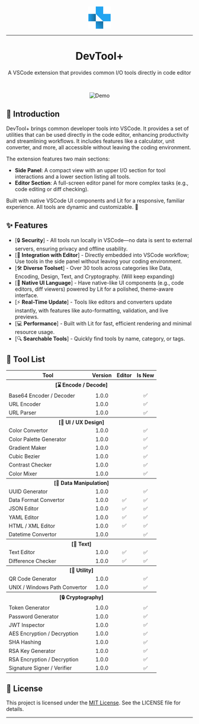 <p align="center">
  <img src="media/devtool-plus-logo.png" alt="Case Converter Logo" width="60" />
</p>

---

<h1 align="center">
DevTool+
</h1>

<p align="center">
A VSCode extension that provides common I/O tools directly in code editor
</p>

</br>

<p align="center">
  <img src="media/devtool-plus-demo.gif" alt="Demo" width="800" />
</p>

## 📖 Introduction

DevTool+ brings common developer tools into VSCode. It provides a set of utilities that can be used directly in the code editor, enhancing productivity and streamlining workflows. It includes features like a calculator, unit converter, and more, all accessible without leaving the coding environment.

The extension features two main sections:

- **Side Panel**: A compact view with an upper I/O section for tool interactions and a lower section listing all tools.
- **Editor Section**: A full-screen editor panel for more complex tasks (e.g., code editing or diff checking).

Built with native VSCode UI components and Lit for a responsive, familiar experience. All tools are dynamic and customizable. 🌟

## ✨ Features

- [🔒 **Security**] - All tools run locally in VSCode—no data is sent to external servers, ensuring privacy and offline usability.
- [🧰 **Integration with Editor**] - Directly embedded into VSCode workflow; Use tools in the side panel without leaving your coding environment.
- [🛠️ **Diverse Toolset**] - Over 30 tools across categories like Data, Encoding, Design, Text, and Cryptography. (Will keep expanding)
- [📔 **Native UI Language**] - Have native-like UI components (e.g., code editors, diff viewers) powered by Lit for a polished, theme-aware interface.
- [⚡ **Real-Time Update**] - Tools like editors and converters update instantly, with features like auto-formatting, validation, and live previews.
- [💻 **Performance**] - Built with Lit for fast, efficient rendering and minimal resource usage.
- [🔍 **Searchable Tools**] - Quickly find tools by name, category, or tags.

## 🧰 Tool List

<table align="center">
  <tr>
    <th>Tool</th>
    <th>Version</th>
    <th>Editor</th>
    <th>Is New</th>
  </tr>
  <tr>
    <th colspan="4">[⌛ Encode / Decode]</th>
  </tr>
  <tr>
    <td>Base64 Encoder / Decoder</td>
    <td align="center">1.0.0</td>
    <td align="center"></td>
    <td align="center">✅</td>
  </tr>
  <tr>
    <td>URL Encoder</td>
    <td align="center">1.0.0</td>
    <td align="center"></td>
    <td align="center">✅</td>
  </tr>
  <tr>
    <td>URL Parser</td>
    <td align="center">1.0.0</td>
    <td align="center"></td>
    <td align="center">✅</td>
  </tr>

  <tr>
    <th colspan="4">[📱 UI / UX Design]</th>
  </tr>
  <tr>
    <td>Color Convertor</td>
    <td align="center">1.0.0</td>
    <td align="center"></td>
    <td align="center">✅</td>
  </tr>
  <tr>
    <td>Color Palette Generator</td>
    <td align="center">1.0.0</td>
    <td align="center"></td>
    <td align="center">✅</td>
  </tr>
  <tr>
    <td>Gradient Maker</td>
    <td align="center">1.0.0</td>
    <td align="center"></td>
    <td align="center">✅</td>
  </tr>
  <tr>
    <td>Cubic Bezier</td>
    <td align="center">1.0.0</td>
    <td align="center"></td>
    <td align="center">✅</td>
  </tr>
  <tr>
    <td>Contrast Checker</td>
    <td align="center">1.0.0</td>
    <td align="center"></td>
    <td align="center">✅</td>
  </tr>
  <tr>
    <td>Color Mixer</td>
    <td align="center">1.0.0</td>
    <td align="center"></td>
    <td align="center">✅</td>
  </tr>

  <tr>
    <th colspan="4">[💽 Data Manipulation]</th>
  </tr>
  <tr>
    <td>UUID Generator</td>
    <td align="center">1.0.0</td>
    <td align="center"></td>
    <td align="center">✅</td>
  </tr>
  <tr>
    <td>Data Format Convertor</td>
    <td align="center">1.0.0</td>
    <td align="center">✅</td>
    <td align="center">✅</td>
  </tr>
  <tr>
    <td>JSON Editor</td>
    <td align="center">1.0.0</td>
    <td align="center">✅</td>
    <td align="center">✅</td>
  </tr>
  <tr>
    <td>YAML Editor</td>
    <td align="center">1.0.0</td>
    <td align="center">✅</td>
    <td align="center">✅</td>
  </tr>
  <tr>
    <td>HTML / XML Editor</td>
    <td align="center">1.0.0</td>
    <td align="center">✅</td>
    <td align="center">✅</td>
  </tr>
  <tr>
    <td>Datetime Convertor</td>
    <td align="center">1.0.0</td>
    <td align="center"></td>
    <td align="center">✅</td>
  </tr>

  <tr>
    <th colspan="4">[📝 Text]</th>
  </tr>
  <tr>
    <td>Text Editor</td>
    <td align="center">1.0.0</td>
    <td align="center">✅</td>
    <td align="center">✅</td>
  </tr>
  <tr>
    <td>Difference Checker</td>
    <td align="center">1.0.0</td>
    <td align="center">✅</td>
    <td align="center">✅</td>
  </tr>

  <tr>
    <th colspan="4">[🧰 Utility]</th>
  </tr>
  <tr>
    <td>QR Code Generator</td>
    <td align="center">1.0.0</td>
    <td align="center"></td>
    <td align="center">✅</td>
  </tr>
  <tr>
    <td>UNIX / Windows Path Convertor</td>
    <td align="center">1.0.0</td>
    <td align="center"></td>
    <td align="center">✅</td>
  </tr>

  <tr>
    <th colspan="4">[🔒 Cryptography]</th>
  </tr>
  <tr>
    <td>Token Generator</td>
    <td align="center">1.0.0</td>
    <td align="center"></td>
    <td align="center">✅</td>
  </tr>
  <tr>
    <td>Password Generator</td>
    <td align="center">1.0.0</td>
    <td align="center"></td>
    <td align="center">✅</td>
  </tr>
  <tr>
    <td>JWT Inspector</td>
    <td align="center">1.0.0</td>
    <td align="center"></td>
    <td align="center">✅</td>
  </tr>
  <tr>
    <td>AES Encryption / Decryption</td>
    <td align="center">1.0.0</td>
    <td align="center"></td>
    <td align="center">✅</td>
  </tr>
  <tr>
    <td>SHA Hashing</td>
    <td align="center">1.0.0</td>
    <td align="center"></td>
    <td align="center">✅</td>
  </tr>
  <tr>
    <td>RSA Key Generator</td>
    <td align="center">1.0.0</td>
    <td align="center"></td>
    <td align="center">✅</td>
  </tr>
  <tr>
    <td>RSA Encryption / Decryption</td>
    <td align="center">1.0.0</td>
    <td align="center"></td>
    <td align="center">✅</td>
  </tr>
  <tr>
    <td>Signature Signer / Verifier</td>
    <td align="center">1.0.0</td>
    <td align="center"></td>
    <td align="center">✅</td>
  </tr>
</table>

## 📄 License

This project is licensed under the [MIT License](LICENSE). See the LICENSE file for details.

---
